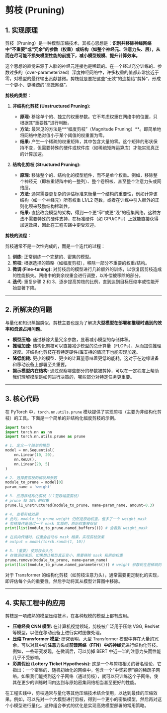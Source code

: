 # 剪枝 (Pruning)

## 1. 实现原理

剪枝（Pruning）是一种模型压缩技术，其核心思想是：**识别并移除神经网络中“不重要”或“冗余”的参数（权重）或结构（如整个神经元、注意力头、层），从而在尽可能不损失模型性能的前提下，减小模型规模、提升计算效率。**

这个思想的直觉来源于人脑的神经元连接也是稀疏的。在一个经过充分训练的、参数过多的（over-parameterized）深度神经网络中，许多权重的值都非常接近于零，对模型的最终输出贡献甚微。剪枝就是要把这些“无效”的连接给“剪掉”，形成一个更小、更稀疏的“高效网络”。

**剪枝的类型：**

1.  **非结构化剪枝 (Unstructured Pruning):**
    *   **原理:** 移除单个的、独立的权重参数。它不考虑权重在网络中的位置，只根据其“重要性”进行判断。
    *   **方法:** 最常见的方法是**“幅度剪枝”（Magnitude Pruning）**。即简单地将网络中绝对值小于某个阈值的权重置为零。
    *   **结果:** 产生一个稀疏的权重矩阵，其中包含大量的零。这个矩阵的形状保持不变，但需要特殊的硬件或软件库（如稀疏矩阵运算库）才能实现真正的计算加速。

2.  **结构化剪枝 (Structured Pruning):**
    *   **原理:** 移除整个的、结构化的模型组件，而不是单个权重。例如，移除整个神经元（即权重矩阵中的一整列）、整个卷积核、甚至整个注意力头或网络层。
    *   **方法:** 通常需要更复杂的评估标准来衡量一个结构的重要性，例如计算该结构（如一个神经元）所有权重 L1/L2 范数，或者在训练中引入额外的正则化项来鼓励结构稀疏性。
    *   **结果:** 直接改变模型的架构，得到一个更“窄”或更“浅”的密集网络。这种方法不需要特殊的硬件支持，在标准硬件（如 GPU/CPU）上就能直接获得加速效果，因此在工程实践中更受欢迎。

**剪枝的流程：**

剪枝通常不是一次性完成的，而是一个迭代的过程：

1.  **训练:** 正常训练一个完整的、密集的模型。
2.  **剪枝:** 根据选择的策略（如幅度剪枝），移除一部分不重要的权重/结构。
3.  **微调 (Fine-tuning):** 对剪枝后的模型进行几轮额外的训练，以恢复因剪枝造成的性能损失。网络中的剩余权重会进行调整，以补偿被移除的部分。
4.  **迭代:** 重复步骤 2 和 3，逐步提高剪枝的比例，直到达到目标压缩率或性能开始显著下降。

---

## 2. 所解决的问题

与量化和知识蒸馏类似，剪枝主要也是为了解决**大型模型在部署和推理时遇到的效率和资源占用问题**。

*   **模型压缩:** 通过移除大量冗余参数，显著减小模型的存储体积。
*   **推理加速:** 结构化剪枝可以直接减少模型的总计算量（FLOPs），从而加快推理速度。非结构化剪枝在有特定硬件/库支持的情况下也能实现加速。
*   **降低能耗:** 更小的模型、更少的计算量意味着更低的能耗，这对于在边缘设备和移动设备上部署至关重要。
*   **揭示模型内在结构:** 通过观察哪些部分的参数被剪掉，可以在一定程度上帮助我们理解模型是如何进行决策的，哪些部分对特定任务更重要。

---

## 3. 核心代码

在 PyTorch 中，`torch.nn.utils.prune` 模块提供了实现剪枝（主要为非结构化剪枝）的工具。下面是一个简单的非结构化幅度剪枝的示例。

```python
import torch
import torch.nn as nn
import torch.nn.utils.prune as prune

# 1. 定义一个简单的模型
model = nn.Sequential(
    nn.Linear(10, 20),
    nn.ReLU(),
    nn.Linear(20, 5)
)

# 2. 选择要剪枝的模块和参数
module_to_prune = model[0]
param_name = 'weight'

# 3. 应用非结构化剪枝 (L1范数幅度剪枝)
# prune 掉 30% 的权重
prune.l1_unstructured(module_to_prune, name=param_name, amount=0.3)

# 4. 查看剪枝效果
# 此时，module_to_prune.weight 仍然是原始权重，但多了一个 weight_mask
# 剪枝操作是通过一个 mask 实现的，原始权重被保留
print(list(module_to_prune.named_buffers())) # 会看到 weight_mask

# 在前向传播时，权重会自动与 mask 相乘，实现剪枝效果
# output = model(torch.randn(1, 10))

# 5. (重要) 使剪枝永久化
# 在微调结束后，如果想让模型真正变小，需要移除 mask 和原始权重
prune.remove(module_to_prune, name=param_name)
print(list(module_to_prune.named_parameters())) # weight 参数现在是稀疏的

```

对于 Transformer 的结构化剪枝（如剪枝注意力头），通常需要更定制化的实现，即评估每个头的重要性，然后手动将其从模型计算图中移除。

---

## 4. 实际工程中的应用

剪枝是一项成熟的模型压缩技术，在各种规模的模型上都有应用。

*   **压缩经典 CNN 模型:** 在计算机视觉领域，剪枝被广泛用于压缩 VGG, ResNet 等模型，以便在移动设备上进行实时图像处理。
*   **压缩 Transformer 模型:** 研究表明，大型 Transformer 模型中存在大量的冗余。可以对其中的**注意力头**或**前馈网络（FFN）中的神经元**进行结构化剪枝。例如，一些研究发现，在微调后，可以剪掉 BERT 中近一半的注意力头而性能几乎不受影响。
*   **彩票假设 (Lottery Ticket Hypothesis):** 这是一个与剪枝相关的著名理论，它指出：一个密集的、随机初始化的网络中，包含一个“中奖彩票”般的稀疏子网络。如果我们能找到这个子网络（通过剪枝），就可以只训练这个子网络，使其在更少的训练时间内达到与原始密集网络相当甚至更好的性能。

在工程实践中，剪枝通常与量化等其他压缩技术结合使用，以达到最佳的压缩效果。例如，可以先对一个大模型进行剪枝，得到一个更小的密集模型，然后再对这个小模型进行量化。这种组合拳式的优化是实现高效模型部署的常用策略。
